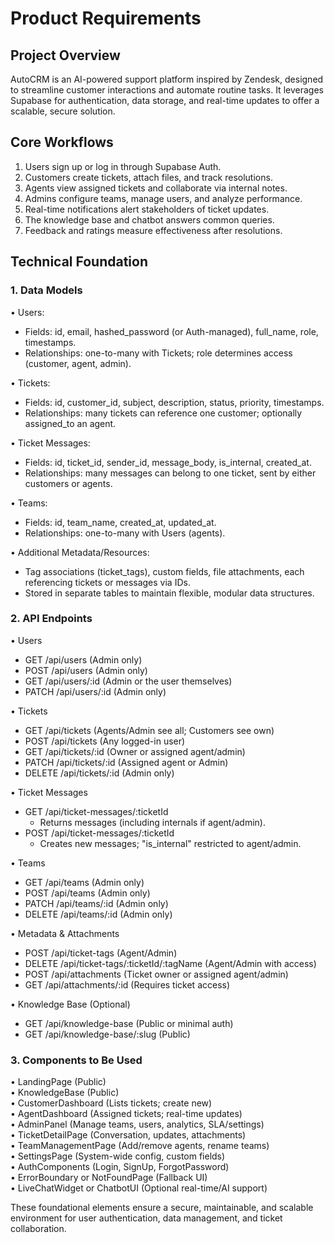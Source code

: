 # Product Requirements

## Project Overview

AutoCRM is an AI-powered support platform inspired by Zendesk, designed to streamline customer interactions and automate routine tasks. It leverages Supabase for authentication, data storage, and real-time updates to offer a scalable, secure solution.

## Core Workflows

1. Users sign up or log in through Supabase Auth.  
2. Customers create tickets, attach files, and track resolutions.  
3. Agents view assigned tickets and collaborate via internal notes.  
4. Admins configure teams, manage users, and analyze performance.  
5. Real-time notifications alert stakeholders of ticket updates.  
6. The knowledge base and chatbot answers common queries.  
7. Feedback and ratings measure effectiveness after resolutions.

## Technical Foundation

### 1. Data Models

• Users:  
  - Fields: id, email, hashed_password (or Auth-managed), full_name, role, timestamps.  
  - Relationships: one-to-many with Tickets; role determines access (customer, agent, admin).

• Tickets:  
  - Fields: id, customer_id, subject, description, status, priority, timestamps.  
  - Relationships: many tickets can reference one customer; optionally assigned_to an agent.

• Ticket Messages:  
  - Fields: id, ticket_id, sender_id, message_body, is_internal, created_at.  
  - Relationships: many messages can belong to one ticket, sent by either customers or agents.

• Teams:  
  - Fields: id, team_name, created_at, updated_at.  
  - Relationships: one-to-many with Users (agents).

• Additional Metadata/Resources:  
  - Tag associations (ticket_tags), custom fields, file attachments, each referencing tickets or messages via IDs.  
  - Stored in separate tables to maintain flexible, modular data structures.

### 2. API Endpoints

• Users  
  - GET /api/users (Admin only)  
  - POST /api/users (Admin only)  
  - GET /api/users/:id (Admin or the user themselves)  
  - PATCH /api/users/:id (Admin only)

• Tickets  
  - GET /api/tickets (Agents/Admin see all; Customers see own)  
  - POST /api/tickets (Any logged-in user)  
  - GET /api/tickets/:id (Owner or assigned agent/admin)  
  - PATCH /api/tickets/:id (Assigned agent or Admin)  
  - DELETE /api/tickets/:id (Admin only)

• Ticket Messages  
  - GET /api/ticket-messages/:ticketId  
    - Returns messages (including internals if agent/admin).  
  - POST /api/ticket-messages/:ticketId  
    - Creates new messages; "is_internal" restricted to agent/admin.

• Teams  
  - GET /api/teams (Admin only)  
  - POST /api/teams (Admin only)  
  - PATCH /api/teams/:id (Admin only)  
  - DELETE /api/teams/:id (Admin only)

• Metadata & Attachments  
  - POST /api/ticket-tags (Agent/Admin)  
  - DELETE /api/ticket-tags/:ticketId/:tagName (Agent/Admin with access)  
  - POST /api/attachments (Ticket owner or assigned agent/admin)  
  - GET /api/attachments/:id (Requires ticket access)

• Knowledge Base (Optional)  
  - GET /api/knowledge-base (Public or minimal auth)  
  - GET /api/knowledge-base/:slug (Public)

### 3. Components to Be Used

• LandingPage (Public)  
• KnowledgeBase (Public)  
• CustomerDashboard (Lists tickets; create new)  
• AgentDashboard (Assigned tickets; real-time updates)  
• AdminPanel (Manage teams, users, analytics, SLA/settings)  
• TicketDetailPage (Conversation, updates, attachments)  
• TeamManagementPage (Add/remove agents, rename teams)  
• SettingsPage (System-wide config, custom fields)  
• AuthComponents (Login, SignUp, ForgotPassword)  
• ErrorBoundary or NotFoundPage (Fallback UI)  
• LiveChatWidget or ChatbotUI (Optional real-time/AI support)

These foundational elements ensure a secure, maintainable, and scalable environment for user authentication, data management, and ticket collaboration. 